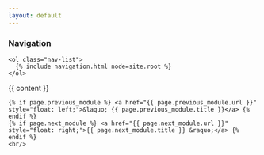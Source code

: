 ```yaml
---
layout: default
---
```


<script src="https://cdn.mathjax.org/mathjax/latest/MathJax.js?config=TeX-AMS-MML_HTMLorMML" type="text/javascript"></script>

<div class="row">
  <div class="col-3">
    <h3>Navigation</h3>

    <ol class="nav-list">
      {% include navigation.html node=site.root %}
    </ol>
  </div>

  <div class="col-9">
    {{ content }}

    {% if page.previous_module %} <a href="{{ page.previous_module.url }}" style="float: left;">&laquo; {{ page.previous_module.title }}</a> {% endif %}
    {% if page.next_module %} <a href="{{ page.next_module.url }}" style="float: right;">{{ page.next_module.title }} &raquo;</a> {% endif %}
    <br/>
  </div>
</div>
